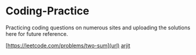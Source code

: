 # Coding-Practice
Practicing coding questions on numerous sites and uploading the solutions here for future reference.

[https://leetcode.com/problems/two-sum](url)
[arjit](https://leetcode.com/problems/two-sum)
